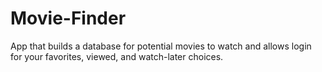 # Movie-Finder
App that builds a database for potential movies to watch and allows login for your favorites, viewed, and watch-later choices.

